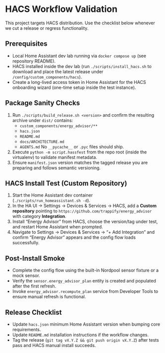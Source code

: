 # HACS Workflow Validation

This project targets HACS distribution. Use the checklist below whenever we cut a release or regress functionality.

## Prerequisites
- Local Home Assistant dev lab running via `docker compose up` (see repository README).
- HACS installed inside the dev lab (run `./scripts/install_hacs.sh` to download and place the latest release under `/config/custom_components/hacs`).
- Create a long-lived access token in Home Assistant for the HACS onboarding wizard (one-time setup inside the test instance).

## Package Sanity Checks
1. Run `./scripts/build_release.sh <version>` and confirm the resulting archive under `dist/` contains:
   - `custom_components/energy_advisor/**`
   - `hacs.json`
   - `README.md`
   - `docs/ARCHITECTURE.md`
   - `AGENTS.md`
   No `__pycache__` or `.pyc` files should ship.
2. Execute `python -m script.hassfest` from the repo root (inside the virtualenv) to validate manifest metadata.
3. Ensure `manifest.json` version matches the tagged release you are preparing and follows semantic versioning.

## HACS Install Test (Custom Repository)
1. Start the Home Assistant dev container (`./scripts/run_homeassistant.sh -d`).
2. In the HA UI → Settings → Devices & Services → HACS, add a **Custom repository** pointing to `https://github.com/trappify/energy_advisor` with category **Integration**.
3. Install “Energy Advisor” from HACS, choose the version/tag under test, and restart Home Assistant when prompted.
4. Navigate to Settings → Devices & Services → “+ Add Integration” and confirm “Energy Advisor” appears and the config flow loads successfully.

## Post-Install Smoke
- Complete the config flow using the built-in Nordpool sensor fixture or a mock sensor.
- Verify the `sensor.energy_advisor_plan` entity is created and populated after the first refresh.
- Invoke `energy_advisor.recompute_plan` service from Developer Tools to ensure manual refresh is functional.

## Release Checklist
- Update `hacs.json` minimum Home Assistant version when bumping core requirements.
- Update `README.md` installation instructions if the workflow changes.
- Tag the release (`git tag vX.Y.Z && git push origin vX.Y.Z`) after tests pass and HACS manual install succeeds.
